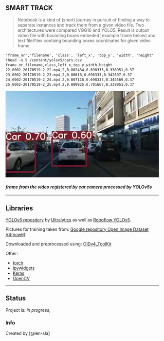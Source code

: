 ## SMART TRACK
>Notebook is a kind of (short) journey in pursuit of finding a way to separate instances and track them from a given video file.
Two architectures were compared VGG16 and YOLO5.
Result is output video file with bounding boxes embeded( example frame below) and text file/files containg bounding boxes coordinates 
for given video frame.

```
'frame_nr','filename', 'class', 'left_x', 'top_y', 'width', 'height'
!head -n 5 /content/yolov5/cars.csv
frame_nr,filename,class,left_x,top_y,width,height
22,0002-20170519-2_22.mp4,2,0.802434,0.698333,0.338951,0.37
23,0002-20170519-2_23.mp4,2,0.80618,0.698333,0.342697,0.37
24,0002-20170519-2_24.mp4,2,0.807116,0.698333,0.344569,0.37
25,0002-20170519-2_25.mp4,2,0.809925,0.701667,0.338951,0.37

```




![### YOLOV6S in action ](cars.jpg)

#### _frame from the video registered by car camera processed by YOLOv5s_
---



## Libraries
[YOLOv5 repository](https://github.com/ultralytics/yolov5) by [Ultralytics](https://www.ultralytics.com/) as well as 
[Roboflow YOLOv5](https://blog.roboflow.ai/how-to-train-yolov5-on-a-custom-dataset/). 

Pictures for training taken from:
[Google repository Open Image Dataset V4(now6)](https://storage.googleapis.com/openimages/web/index.html)

Downloaded and preprocessed using:
[OIDv4_ToolKit](https://github.com/EscVM/OIDv4_ToolKit)

Other:

* [torch](https://pytorch.org/)
* [ipywidgets](https://ipywidgets.readthedocs.io/en/stable/)
* [Keras](https://keras.io/)
* [OpenCV](https://opencv.org/)





---



## Status
Project is: _in progress_, 



### Info
Created by [@len-sla]